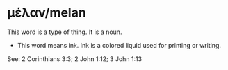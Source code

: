 # μέλαν/melan
This word is a type of thing. It is a noun. 

* This word means ink. Ink is a colored liquid used for printing or writing.

See: 2 Corinthians 3:3; 2 John 1:12; 3 John 1:13
